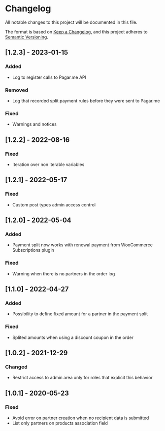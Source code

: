 # Changelog
All notable changes to this project will be documented in this file.

The format is based on [Keep a Changelog](https://keepachangelog.com/en/1.0.0/),
and this project adheres to [Semantic Versioning](https://semver.org/spec/v2.0.0.html).

## [1.2.3] - 2023-01-15
### Added
- Log to register calls to Pagar.me API

### Removed
- Log that recorded split payment rules before they were sent to Pagar.me

### Fixed
- Warnings and notices

## [1.2.2] - 2022-08-16
### Fixed
- Iteration over non iterable variables

## [1.2.1] - 2022-05-17
### Fixed
- Custom post types admin access control

## [1.2.0] - 2022-05-04
### Added
- Payment split now works with renewal payment from WooCommerce Subscriptions plugin

### Fixed
- Warning when there is no partners in the order log

## [1.1.0] - 2022-04-27
### Added
- Possibility to define fixed amount for a partner in the payment split

### Fixed
- Splited amounts when using a discount coupon in the order

## [1.0.2] - 2021-12-29
### Changed
- Restrict access to admin area only for roles that explicit this behavior

## [1.0.1] - 2020-05-23
### Fixed
- Avoid error on partner creation when no recipient data is submitted
- List only partners on products association field
